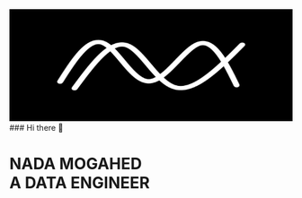 <img src="https://github.com/nadamogahed/nadamogahed/blob/main/logo.png" alt="My Logo" width="100%" height="200">
### Hi there 👋
<h1> NADA MOGAHED</br> A DATA ENGINEER </h1>
<!--
**nadamogahed/nadamogahed** is a ✨ _special_ ✨ repository because its `README.md` (this file) appears on your GitHub profile.

Here are some ideas to get you started:

- 🔭 I’m currently working on ...
- 🌱 I’m currently learning ...
- 👯 I’m looking to collaborate on ...
- 🤔 I’m looking for help with ...
- 💬 Ask me about ...
- 📫 How to reach me: ...
- 😄 Pronouns: ...
- ⚡ Fun fact: ...
-->
